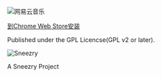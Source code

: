 ![网易云音乐](https://lh4.googleusercontent.com/BihVxny4H25HADSslIWuT5LG5geO14ZS8WKw4bsXRHOLq4UPDeNI2NgSlcmYrBvH1AsVHScsKg=s640-h400-e365-rw)

[到Chrome Web Store安装](https://chrome.google.com/webstore/detail/%E7%BD%91%E6%98%93%E4%BA%91%E9%9F%B3%E4%B9%90unofficial/delggbphnbdcabagfomdehlcjcjgagje)

Published under the GPL Licencse(GPL v2 or later).

![Sneezry](http://sneezry.com/images/turtle.jpg)

A Sneezry Project
